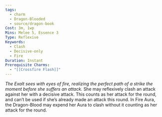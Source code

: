 ```yaml
---
tags:
  - charm
  - Dragon-Blooded
  - source/dragon-book
Cost: 3m, 1wp
Mins: Melee 5, Essence 3
Type: Reflexive
Keywords:
  - Clash
  - Decisive-only
  - Fire
Duration: Instant
Prerequisite Charms:
  - "[[Crossfire Flash]]"
---
```

*The Exalt sees with eyes of fire, realizing the perfect path of a strike the moment before she suffers an attack.*
She may reflexively clash an attack against her with a decisive attack. This counts as her attack for the round, and can’t be used if she’s already made an attack this round. In Fire Aura, the Dragon-Blood may expend her Aura to clash without it counting as her attack for the round.